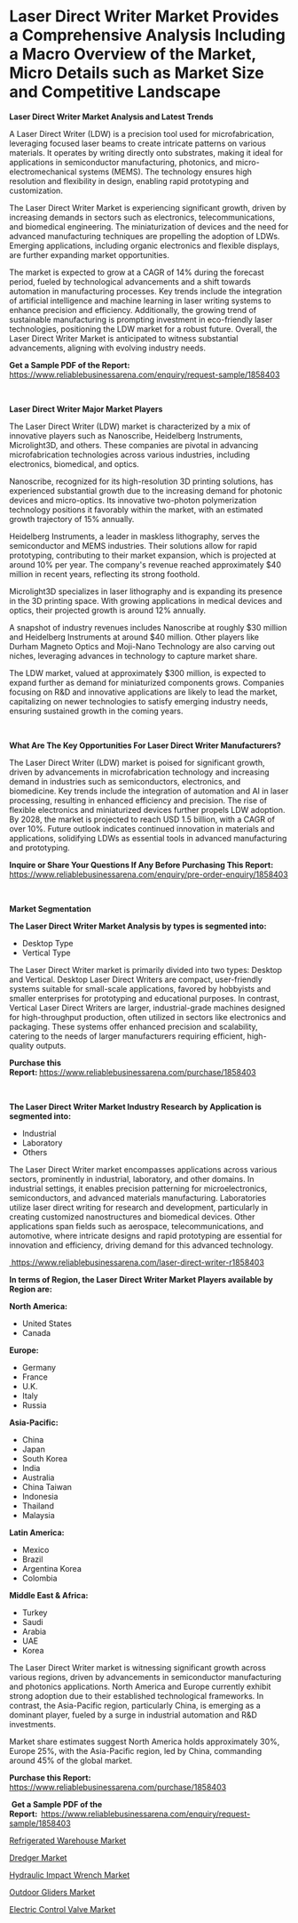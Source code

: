 <p><h1>Laser Direct Writer Market Provides a Comprehensive Analysis Including a Macro Overview of the Market, Micro Details such as Market Size and Competitive Landscape</h1></p><p><strong>Laser Direct Writer Market Analysis and Latest Trends</strong></p>
<p><p>A Laser Direct Writer (LDW) is a precision tool used for microfabrication, leveraging focused laser beams to create intricate patterns on various materials. It operates by writing directly onto substrates, making it ideal for applications in semiconductor manufacturing, photonics, and micro-electromechanical systems (MEMS). The technology ensures high resolution and flexibility in design, enabling rapid prototyping and customization.</p><p>The Laser Direct Writer Market is experiencing significant growth, driven by increasing demands in sectors such as electronics, telecommunications, and biomedical engineering. The miniaturization of devices and the need for advanced manufacturing techniques are propelling the adoption of LDWs. Emerging applications, including organic electronics and flexible displays, are further expanding market opportunities.</p><p>The market is expected to grow at a CAGR of 14% during the forecast period, fueled by technological advancements and a shift towards automation in manufacturing processes. Key trends include the integration of artificial intelligence and machine learning in laser writing systems to enhance precision and efficiency. Additionally, the growing trend of sustainable manufacturing is prompting investment in eco-friendly laser technologies, positioning the LDW market for a robust future. Overall, the Laser Direct Writer Market is anticipated to witness substantial advancements, aligning with evolving industry needs.</p></p>
<p><strong>Get a Sample PDF of the Report:&nbsp;</strong> <a href="https://www.reliablebusinessarena.com/enquiry/request-sample/1858403?utm_campaign=2198&utm_medium=2&utm_source=Github&utm_content=ia&utm_term=28022025&utm_id=laser-direct-writer">https://www.reliablebusinessarena.com/enquiry/request-sample/1858403</a></p>
<p>&nbsp;</p>
<p><strong>Laser Direct Writer Major Market Players</strong></p>
<p><p>The Laser Direct Writer (LDW) market is characterized by a mix of innovative players such as Nanoscribe, Heidelberg Instruments, Microlight3D, and others. These companies are pivotal in advancing microfabrication technologies across various industries, including electronics, biomedical, and optics.</p><p>Nanoscribe, recognized for its high-resolution 3D printing solutions, has experienced substantial growth due to the increasing demand for photonic devices and micro-optics. Its innovative two-photon polymerization technology positions it favorably within the market, with an estimated growth trajectory of 15% annually. </p><p>Heidelberg Instruments, a leader in maskless lithography, serves the semiconductor and MEMS industries. Their solutions allow for rapid prototyping, contributing to their market expansion, which is projected at around 10% per year. The company's revenue reached approximately $40 million in recent years, reflecting its strong foothold.</p><p>Microlight3D specializes in laser lithography and is expanding its presence in the 3D printing space. With growing applications in medical devices and optics, their projected growth is around 12% annually.</p><p>A snapshot of industry revenues includes Nanoscribe at roughly $30 million and Heidelberg Instruments at around $40 million. Other players like Durham Magneto Optics and Moji-Nano Technology are also carving out niches, leveraging advances in technology to capture market share.</p><p>The LDW market, valued at approximately $300 million, is expected to expand further as demand for miniaturized components grows. Companies focusing on R&D and innovative applications are likely to lead the market, capitalizing on newer technologies to satisfy emerging industry needs, ensuring sustained growth in the coming years.</p></p>
<p>&nbsp;</p>
<p><strong>What Are The Key Opportunities For Laser Direct Writer Manufacturers?</strong></p>
<p><p>The Laser Direct Writer (LDW) market is poised for significant growth, driven by advancements in microfabrication technology and increasing demand in industries such as semiconductors, electronics, and biomedicine. Key trends include the integration of automation and AI in laser processing, resulting in enhanced efficiency and precision. The rise of flexible electronics and miniaturized devices further propels LDW adoption. By 2028, the market is projected to reach USD 1.5 billion, with a CAGR of over 10%. Future outlook indicates continued innovation in materials and applications, solidifying LDWs as essential tools in advanced manufacturing and prototyping.</p></p>
<p><strong>Inquire or Share Your Questions If Any Before Purchasing This Report:</strong> <a href="https://www.reliablebusinessarena.com/enquiry/pre-order-enquiry/1858403?utm_campaign=2198&utm_medium=2&utm_source=Github&utm_content=ia&utm_term=28022025&utm_id=laser-direct-writer">https://www.reliablebusinessarena.com/enquiry/pre-order-enquiry/1858403</a></p>
<p>&nbsp;</p>
<p><strong>Market Segmentation</strong></p>
<p><strong>The Laser Direct Writer Market Analysis by types is segmented into:</strong></p>
<p><ul><li>Desktop Type</li><li>Vertical Type</li></ul></p>
<p><p>The Laser Direct Writer market is primarily divided into two types: Desktop and Vertical. Desktop Laser Direct Writers are compact, user-friendly systems suitable for small-scale applications, favored by hobbyists and smaller enterprises for prototyping and educational purposes. In contrast, Vertical Laser Direct Writers are larger, industrial-grade machines designed for high-throughput production, often utilized in sectors like electronics and packaging. These systems offer enhanced precision and scalability, catering to the needs of larger manufacturers requiring efficient, high-quality outputs.</p></p>
<p><strong>Purchase this Report:&nbsp;</strong><a href="https://www.reliablebusinessarena.com/purchase/1858403?utm_campaign=2198&utm_medium=2&utm_source=Github&utm_content=ia&utm_term=28022025&utm_id=laser-direct-writer">https://www.reliablebusinessarena.com/purchase/1858403</a></p>
<p>&nbsp;</p>
<p><strong>The Laser Direct Writer Market Industry Research by Application is segmented into:</strong></p>
<p><ul><li>Industrial</li><li>Laboratory</li><li>Others</li></ul></p>
<p><p>The Laser Direct Writer market encompasses applications across various sectors, prominently in industrial, laboratory, and other domains. In industrial settings, it enables precision patterning for microelectronics, semiconductors, and advanced materials manufacturing. Laboratories utilize laser direct writing for research and development, particularly in creating customized nanostructures and biomedical devices. Other applications span fields such as aerospace, telecommunications, and automotive, where intricate designs and rapid prototyping are essential for innovation and efficiency, driving demand for this advanced technology.</p></p>
<p><a href="https://www.reliablebusinessarena.com/laser-direct-writer-r1858403?utm_campaign=2198&utm_medium=2&utm_source=Github&utm_content=ia&utm_term=28022025&utm_id=laser-direct-writer">&nbsp;https://www.reliablebusinessarena.com/laser-direct-writer-r1858403</a></p>
<p><strong>In terms of Region, the Laser Direct Writer Market Players available by Region are:</strong></p>
<p>
    <p> <strong> North America: </strong>
        <ul>
            <li>United States</li>
            <li>Canada</li>
        </ul>
        </p> 
    <p> <strong> Europe: </strong>
        <ul>
            <li>Germany</li>
            <li>France</li>
            <li>U.K.</li>
            <li>Italy</li>
            <li>Russia</li>
        </ul>
        </p> 
    <p> <strong> Asia-Pacific: </strong>
        <ul>
            <li>China</li>
            <li>Japan</li>
            <li>South Korea</li>
            <li>India</li>
            <li>Australia</li>
            <li>China Taiwan</li>
            <li>Indonesia</li>
            <li>Thailand</li>
            <li>Malaysia</li>
        </ul>
        </p> 
    <p> <strong> Latin America: </strong>
        <ul>
            <li>Mexico</li>
            <li>Brazil</li>
            <li>Argentina Korea</li>
            <li>Colombia</li>
        </ul>
        </p> 
    <p> <strong> Middle East & Africa: </strong>
        <ul>
            <li>Turkey</li>
            <li>Saudi</li>
            <li>Arabia</li>
            <li>UAE</li>
            <li>Korea</li>
        </ul>
    </p>
    </p>
<p><p>The Laser Direct Writer market is witnessing significant growth across various regions, driven by advancements in semiconductor manufacturing and photonics applications. North America and Europe currently exhibit strong adoption due to their established technological frameworks. In contrast, the Asia-Pacific region, particularly China, is emerging as a dominant player, fueled by a surge in industrial automation and R&D investments. </p><p>Market share estimates suggest North America holds approximately 30%, Europe 25%, with the Asia-Pacific region, led by China, commanding around 45% of the global market.</p></p>
<p><strong>Purchase this Report: </strong><a href="https://www.reliablebusinessarena.com/purchase/1858403?utm_campaign=2198&utm_medium=2&utm_source=Github&utm_content=ia&utm_term=28022025&utm_id=laser-direct-writer">https://www.reliablebusinessarena.com/purchase/1858403</a></p>
<p>&nbsp;<strong>Get a Sample PDF of the Report:&nbsp;&nbsp;</strong><a href="https://www.reliablebusinessarena.com/enquiry/request-sample/1858403?utm_campaign=2198&utm_medium=2&utm_source=Github&utm_content=ia&utm_term=28022025&utm_id=laser-direct-writer">https://www.reliablebusinessarena.com/enquiry/request-sample/1858403</a></p>
<p><strong></strong></p>
<p><p><a href="https://github.com/fraryatena85/Market-Research-Report-List-1/blob/main/refrigerated-warehouse-market.md?utm_campaign=2198&utm_medium=2&utm_source=Github&utm_content=ia&utm_term=28022025&utm_id=laser-direct-writer">Refrigerated Warehouse Market</a></p><p><a href="https://github.com/bufkamaiahi7/Market-Research-Report-List-1/blob/main/dredger-market.md?utm_campaign=2198&utm_medium=2&utm_source=Github&utm_content=ia&utm_term=28022025&utm_id=laser-direct-writer">Dredger Market</a></p><p><a href="https://github.com/gasiorgary79/Market-Research-Report-List-1/blob/main/hydraulic-impact-wrench-market.md?utm_campaign=2198&utm_medium=2&utm_source=Github&utm_content=ia&utm_term=28022025&utm_id=laser-direct-writer">Hydraulic Impact Wrench Market</a></p><p><a href="https://github.com/wyettillesr4/Market-Research-Report-List-1/blob/main/outdoor-gliders-market.md?utm_campaign=2198&utm_medium=2&utm_source=Github&utm_content=ia&utm_term=28022025&utm_id=laser-direct-writer">Outdoor Gliders Market</a></p><p><a href="https://github.com/vigatoimrene04/Market-Research-Report-List-1/blob/main/electric-control-valve-market.md?utm_campaign=2198&utm_medium=2&utm_source=Github&utm_content=ia&utm_term=28022025&utm_id=laser-direct-writer">Electric Control Valve Market</a></p></p>